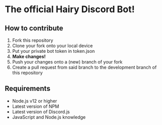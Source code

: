 # The official Hairy Discord Bot!

## How to contribute
1. Fork this repository
2. Clone your fork onto your local device
3. Put your private bot token in token.json
4. <b>Make changes!</b>
5. Push your changes onto a (new) branch of your fork
6. Create a pull request from said branch to the development branch of this repository

## Requirements
- Node.js v12 or higher
- Latest version of NPM
- Latest version of Discord.js
- JavaScript and Node.js knowledge

